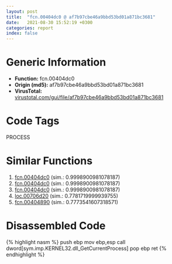 ```yaml
---
layout: post
title:  "fcn.00404dc0 @ af7b97cbe46a9bbd53bd01a871bc3681"
date:   2021-08-30 15:52:19 +0300
categories: report
index: false
---
```


# Generic Information
- **Function:** fcn.00404dc0
- **Origin (md5):** af7b97cbe46a9bbd53bd01a871bc3681
- **VirusTotal:** [virustotal.com/gui/file/af7b97cbe46a9bbd53bd01a871bc3681][virustotal_ref]

# Code Tags
<span class="tag" id="PROCESS">PROCESS</span>


# Similar Functions

1. [fcn.00404dc0][similar_1_ref] (sim.: 0.9998900981078187)
2. [fcn.00404dc0][similar_2_ref] (sim.: 0.9998900981078187)
3. [fcn.00404dc0][similar_3_ref] (sim.: 0.9998900981078187)
4. [loc.00706d20][similar_4_ref] (sim.: 0.7781719999939755)
5. [fcn.00404890][similar_5_ref] (sim.: 0.7773541607318571)


# Disassembled Code

{% highlight nasm %}
push ebp
mov ebp,esp
call dword[sym.imp.KERNEL32.dll_GetCurrentProcess]
pop ebp
ret
{% endhighlight %}


[similar_1_ref]: /report/fcn.00404dc0@b4c49e1bc49ca1bb2d68fc93ad15eb0b
[similar_2_ref]: /report/fcn.00404dc0@250c15fdfedf90389001a715f8f899f1
[similar_3_ref]: /report/fcn.00404dc0@f12f9592fdd7a957b636b9ae1acd018a
[similar_4_ref]: /report/loc.00706d20@d65363c7c6c188277432c9e4251c44e5
[similar_5_ref]: /report/fcn.00404890@250c15fdfedf90389001a715f8f899f1
[virustotal_ref]: https://www.virustotal.com/gui/file/af7b97cbe46a9bbd53bd01a871bc3681